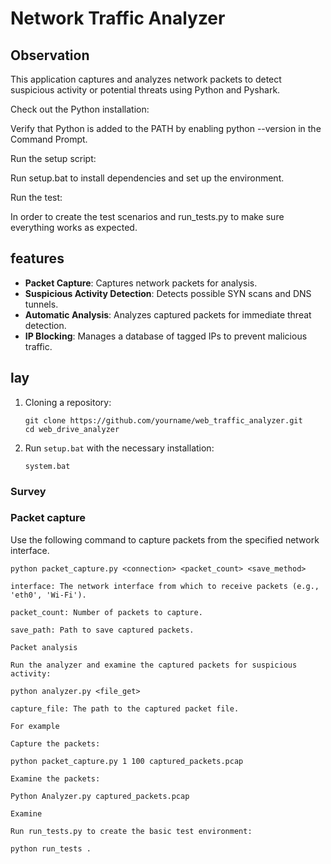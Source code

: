 # Network Traffic Analyzer

## Observation
This application captures and analyzes network packets to detect suspicious activity or potential threats using Python and Pyshark.

Check out the Python installation:

Verify that Python is added to the PATH by enabling python --version in the Command Prompt.

Run the setup script:

Run setup.bat to install dependencies and set up the environment.

Run the test:

In order to create the test scenarios and run_tests.py to make sure everything works as expected.

## features
- **Packet Capture**: Captures network packets for analysis.
- **Suspicious Activity Detection**: Detects possible SYN scans and DNS tunnels.
- **Automatic Analysis**: Analyzes captured packets for immediate threat detection.
- **IP Blocking**: Manages a database of tagged IPs to prevent malicious traffic.

## lay
1. Cloning a repository:
    ```Sh
    git clone https://github.com/yourname/web_traffic_analyzer.git
    cd web_drive_analyzer
    ```

2. Run `setup.bat` with the necessary installation:
    ```Sh
    system.bat
    ```

### Survey
### Packet capture
Use the following command to capture packets from the specified network interface.
```Sh
python packet_capture.py <connection> <packet_count> <save_method>

interface: The network interface from which to receive packets (e.g., 'eth0', 'Wi-Fi').

packet_count: Number of packets to capture.

save_path: Path to save captured packets.

Packet analysis

Run the analyzer and examine the captured packets for suspicious activity:

python analyzer.py <file_get>

capture_file: The path to the captured packet file.

For example

Capture the packets:

python packet_capture.py 1 100 captured_packets.pcap

Examine the packets:

Python Analyzer.py captured_packets.pcap

Examine

Run run_tests.py to create the basic test environment:

python run_tests .
